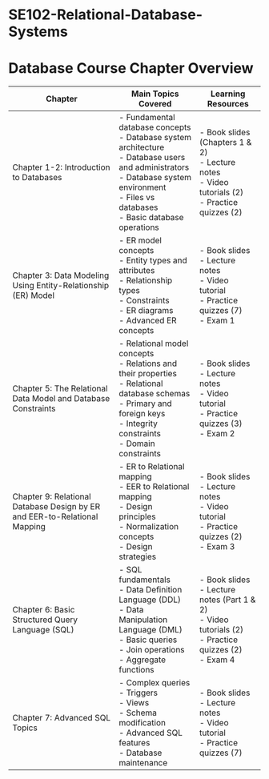 # SE102-Relational-Database-Systems

# Database Course Chapter Overview

| Chapter | Main Topics Covered | Learning Resources |
|---------|-------------------|-------------------|
| Chapter 1-2: Introduction to Databases | - Fundamental database concepts<br>- Database system architecture<br>- Database users and administrators<br>- Database system environment<br>- Files vs databases<br>- Basic database operations | - Book slides (Chapters 1 & 2)<br>- Lecture notes<br>- Video tutorials (2)<br>- Practice quizzes (2) |
| Chapter 3: Data Modeling Using Entity-Relationship (ER) Model | - ER model concepts<br>- Entity types and attributes<br>- Relationship types<br>- Constraints<br>- ER diagrams<br>- Advanced ER concepts | - Book slides<br>- Lecture notes<br>- Video tutorial<br>- Practice quizzes (7)<br>- Exam 1 |
| Chapter 5: The Relational Data Model and Database Constraints | - Relational model concepts<br>- Relations and their properties<br>- Relational database schemas<br>- Primary and foreign keys<br>- Integrity constraints<br>- Domain constraints | - Book slides<br>- Lecture notes<br>- Video tutorial<br>- Practice quizzes (3)<br>- Exam 2 |
| Chapter 9: Relational Database Design by ER and EER-to-Relational Mapping | - ER to Relational mapping<br>- EER to Relational mapping<br>- Design principles<br>- Normalization concepts<br>- Design strategies | - Book slides<br>- Lecture notes<br>- Video tutorial<br>- Practice quizzes (2)<br>- Exam 3 |
| Chapter 6: Basic Structured Query Language (SQL) | - SQL fundamentals<br>- Data Definition Language (DDL)<br>- Data Manipulation Language (DML)<br>- Basic queries<br>- Join operations<br>- Aggregate functions | - Book slides<br>- Lecture notes (Part 1 & 2)<br>- Video tutorials (2)<br>- Practice quizzes (2)<br>- Exam 4 |
| Chapter 7: Advanced SQL Topics | - Complex queries<br>- Triggers<br>- Views<br>- Schema modification<br>- Advanced SQL features<br>- Database maintenance | - Book slides<br>- Lecture notes<br>- Video tutorial<br>- Practice quizzes (7) |
